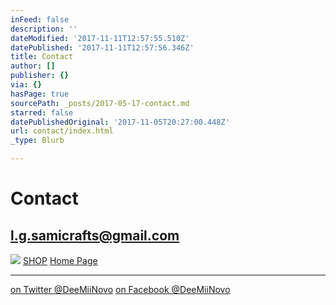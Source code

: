 ```yaml
---
inFeed: false
description: ''
dateModified: '2017-11-11T12:57:55.510Z'
datePublished: '2017-11-11T12:57:56.346Z'
title: Contact
author: []
publisher: {}
via: {}
hasPage: true
sourcePath: _posts/2017-05-17-contact.md
starred: false
datePublishedOriginal: '2017-11-05T20:27:00.448Z'
url: contact/index.html
_type: Blurb

---
```

# **Contact**

## **l.g.samicrafts@gmail.com**
![](https://the-grid-user-content.s3-us-west-2.amazonaws.com/fd3f0a00-a383-443e-8635-e21e3157a30d.jpg)
[SHOP][0]
[Home Page][1]

---

[on Twitter @DeeMiiNovo][2]
[on Facebook @DeeMiiNovo][3]

[0]: https://thegrid.ai/lgsamicrafts/shopmii/
[1]: https://thegrid.ai/lgsamicrafts/
[2]: https://twitter.com/DeeMiiNovo
[3]: https://www.facebook.com/DeeMiiNovo/